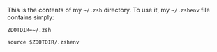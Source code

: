
This is the contents of my `~/.zsh` directory.  To use it, my `~/.zshenv` file contains simply:

    ZDOTDIR=~/.zsh
    
    source $ZDOTDIR/.zshenv


